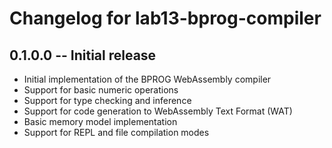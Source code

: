 # Changelog for lab13-bprog-compiler

## 0.1.0.0 -- Initial release

* Initial implementation of the BPROG WebAssembly compiler
* Support for basic numeric operations
* Support for type checking and inference
* Support for code generation to WebAssembly Text Format (WAT)
* Basic memory model implementation
* Support for REPL and file compilation modes